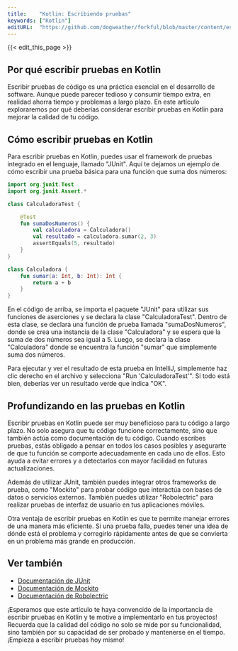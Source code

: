 ```yaml
---
title:    "Kotlin: Escribiendo pruebas"
keywords: ["Kotlin"]
editURL:  "https://github.com/dogweather/forkful/blob/master/content/es/kotlin/writing-tests.md"
---
```


{{< edit_this_page >}}

## Por qué escribir pruebas en Kotlin

Escribir pruebas de código es una práctica esencial en el desarrollo de software. Aunque puede parecer tedioso y consumir tiempo extra, en realidad ahorra tiempo y problemas a largo plazo. En este artículo exploraremos por qué deberías considerar escribir pruebas en Kotlin para mejorar la calidad de tu código.

## Cómo escribir pruebas en Kotlin

Para escribir pruebas en Kotlin, puedes usar el framework de pruebas integrado en el lenguaje, llamado "JUnit". Aquí te dejamos un ejemplo de cómo escribir una prueba básica para una función que suma dos números:

```Kotlin
import org.junit.Test
import org.junit.Assert.*

class CalculadoraTest {

    @Test
    fun sumaDosNumeros() {
        val calculadora = Calculadora()
        val resultado = calculadora.sumar(2, 3)
        assertEquals(5, resultado)
    }
}

class Calculadora {
    fun sumar(a: Int, b: Int): Int {
        return a + b
    }
}

```

En el código de arriba, se importa el paquete "JUnit" para utilizar sus funciones de aserciones y se declara la clase "CalculadoraTest". Dentro de esta clase, se declara una función de prueba llamada "sumaDosNumeros", donde se crea una instancia de la clase "Calculadora" y se espera que la suma de dos números sea igual a 5. Luego, se declara la clase "Calculadora" donde se encuentra la función "sumar" que simplemente suma dos números.

Para ejecutar y ver el resultado de esta prueba en IntelliJ, simplemente haz clic derecho en el archivo y selecciona "Run 'CalculadoraTest'". Si todo está bien, deberías ver un resultado verde que indica "OK".

## Profundizando en las pruebas en Kotlin

Escribir pruebas en Kotlin puede ser muy beneficioso para tu código a largo plazo. No solo asegura que tu código funcione correctamente, sino que también actúa como documentación de tu código. Cuando escribes pruebas, estás obligado a pensar en todos los casos posibles y asegurarte de que tu función se comporte adecuadamente en cada uno de ellos. Esto ayuda a evitar errores y a detectarlos con mayor facilidad en futuras actualizaciones.

Además de utilizar JUnit, también puedes integrar otros frameworks de prueba, como "Mockito" para probar código que interactúa con bases de datos o servicios externos. También puedes utilizar "Robolectric" para realizar pruebas de interfaz de usuario en tus aplicaciones móviles.

Otra ventaja de escribir pruebas en Kotlin es que te permite manejar errores de una manera más eficiente. Si una prueba falla, puedes tener una idea de dónde está el problema y corregirlo rápidamente antes de que se convierta en un problema más grande en producción.

## Ver también

- [Documentación de JUnit](https://junit.org/junit5/docs/current/api/)
- [Documentación de Mockito](https://site.mockito.org/)
- [Documentación de Robolectric](http://robolectric.org/)

¡Esperamos que este artículo te haya convencido de la importancia de escribir pruebas en Kotlin y te motive a implementarlo en tus proyectos! Recuerda que la calidad del código no solo se mide por su funcionalidad, sino también por su capacidad de ser probado y mantenerse en el tiempo. ¡Empieza a escribir pruebas hoy mismo!